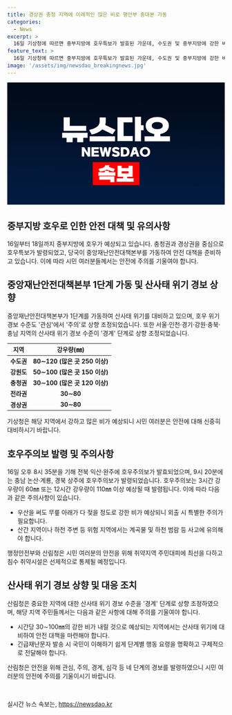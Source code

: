 ```yaml
---
title: 경상권 충청 지역에 이례적인 많은 비로 행안부 중대본 가동
categories:
  - News
excerpt: >
  16일 기상청에 따르면 중부지방에 호우특보가 발효된 가운데, 수도권 및 중부지방에 강한 비가 예보됐다. 중앙재난안전대책본부는 1단계를 가동하고, 산사태 위기경보 수준을 주의로 상향 조정했다. 호우주의보는 강우량이 60㎜/3시간 또는 110㎜/12시간 이상 예상될 때 발령되며, 행정안전부는 취약지역 대피와 시설 통제를 당부했다. 산사태 위기 경보도 경계로 상향 조정됐고, 6개 지역의 경보가 상향됐으며 2개 지역은 하향됐다.
feature_text: >
  16일 기상청에 따르면 중부지방에 호우특보가 발효된 가운데, 수도권 및 중부지방에 강한 비가 예보됐다. 중앙재난안전대책본부는 1단계를 가동하고, 산사태 위기경보 수준을 주의로 상향 조정했다. 호우주의보는 강우량이 60㎜/3시간 또는 110㎜/12시간 이상 예상될 때 발령되며, 행정안전부는 취약지역 대피와 시설 통제를 당부했다. 산사태 위기 경보도 경계로 상향 조정됐고, 6개 지역의 경보가 상향됐으며 2개 지역은 하향됐다.
image: '/assets/img/newsdao_breakingnews.jpg'
---
```


<p><img src="/assets/img/newsdao_breakingnews.jpg" alt="koreaapp 속보" /></p>

<h2>중부지방 호우로 인한 안전 대책 및 유의사항</h2>

<p data-ke-size="size16">16일부터 18일까지 중부지방에 호우가 예상되고 있습니다. 충청권과 경상권을 중심으로 호우특보가 발령되었고, 당국이 중앙재난안전대책본부를 가동하여 안전 대책을 준비하고 있습니다. 이에 따라 시민 여러분들께서는 안전에 주의를 기울여야 합니다.</p>

<h2 data-ke-size="size26">중앙재난안전대책본부 1단계 가동 및 산사태 위기 경보 상향</h2>

<p data-ke-size="size16">중앙재난안전대책본부가 1단계를 가동하여 산사태 위기를 대비하고 있으며, 호우 위기경보 수준도 '관심'에서 '주의'로 상향 조정되었습니다. 또한 서울·인천·경기·강원·충북·충남 지역의 산사태 위기 경보 수준이 '경계' 단계로 상향 조정되었습니다.</p>

<table>
    <thead>
        <tr>
            <th>지역</th>
            <th>강우량(㎜)</th>
        </tr>
    </thead>
    <tbody>
        <tr>
            <td style="text-align: center; height: 17px;"><b>수도권</b></td>
            <td style="text-align: center; height: 17px;"><b>80∼120 (많은 곳 250 이상)</b></td>
        </tr>
        <tr>
            <td style="text-align: center; height: 17px;"><b>강원도</b></td>
            <td style="text-align: center; height: 17px;"><b>50∼100 (많은 곳 150 이상)</b></td>
        </tr>
        <tr>
            <td style="text-align: center; height: 17px;"><b>충청권</b></td>
            <td style="text-align: center; height: 17px;"><b>30∼100 (많은 곳 120 이상)</b></td>
        </tr>
        <tr>
            <td style="text-align: center; height: 17px;"><b>전라권</b></td>
            <td style="text-align: center; height: 17px;"><b>30∼80</b></td>
        </tr>
        <tr>
            <td style="text-align: center; height: 17px;"><b>경상권</b></td>
            <td style="text-align: center; height: 17px;"><b>30∼80</b></td>
        </tr>
    </tbody>
</table>

<p data-ke-size="size16">기상청은 해당 지역에서 강하고 많은 비가 예상되니 시민 여러분은 안전에 대해 신중히 대비하시기 바랍니다.</p>

<h2 data-ke-size="size26">호우주의보 발령 및 주의사항</h2>

<p data-ke-size="size16">16일 오후 8시 35분을 기해 전북 익산·완주에 호우주의보가 발효되었으며, 9시 20분에는 충남 논산·계룡, 경북 상주에 호우주의보가 발령되었습니다. 호우주의보는 3시간 강우량이 60㎜ 또는 12시간 강우량이 110㎜ 이상 예상될 때 발령됩니다. 이에 따라 다음과 같은 주의사항이 있습니다.</p>

<ul>
    <li>우산을 써도 무릎 아래가 다 젖을 정도로 강한 비가 예상되니 외출 시 특별한 주의가 필요합니다.</li>
    <li>산간 지역이나 하천 주변 등 위험 지역에서는 계곡물 및 하천 범람 등 사고에 유의해야 합니다.</li>
</ul>

<p data-ke-size="size16">행정안전부와 산림청은 시민 여러분의 안전을 위해 취약지역 주민대피에 최선을 다하고 침수 취약시설은 선제적으로 통제될 예정입니다.</p>

<h2 data-ke-size="size26">산사태 위기 경보 상향 및 대응 조치</h2>

<p data-ke-size="size16">산림청은 중요한 지역에 대한 산사태 위기 경보 수준을 '경계' 단계로 상향 조정하였으며, 해당 지역 주민들께서는 다음과 같은 사항에 대해 주의를 기울여야 합니다.</p>

<ul>
    <li>시간당 30∼100㎜의 강한 비가 내릴 것으로 예상되는 지역에서는 산사태 위기에 대비하여 안전 대책을 마련해야 합니다.</li>
    <li>긴급재난문자 발송 시 국민이 이해하기 쉽게 단계별 행동 요령을 명확하고 구체적으로 전달해야 합니다.</li>
</ul>

<p data-ke-size="size16">산림청은 안전을 위해 관심, 주의, 경계, 심각 등 네 단계의 경보를 발령하였으니 시민 여러분의 안전에 주의를 기울이시기 바랍니다.</p>

<p data-ke-size="size16">&nbsp;</p>
실시간 뉴스 속보는, <a href="https://newsdao.kr" rel="dofollow">https://newsdao.kr</a>



